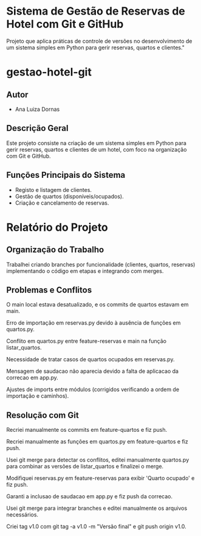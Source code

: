 # Sistema de Gestão de Reservas de Hotel com Git e GitHub
Projeto que aplica práticas de controle de versões no desenvolvimento de um sistema simples em Python para gerir reservas, quartos e clientes."
# gestao-hotel-git

## Autor
- Ana Luiza Dornas

## Descrição Geral
Este projeto consiste na criação de um sistema simples em Python para gerir reservas, quartos e clientes de um hotel, com foco na organização com Git e GitHub.

## Funções Principais do Sistema
- Registo e listagem de clientes.
- Gestão de quartos (disponíveis/ocupados).
- Criação e cancelamento de reservas.

# Relatório do Projeto

## Organização do Trabalho
Trabalhei criando branches por funcionalidade (clientes, quartos, reservas) implementando o código em etapas e integrando com merges.

## Problemas e Conflitos
O main local estava desatualizado, e os commits de quartos estavam em main.

Erro de importação em reservas.py devido à ausência de funções em quartos.py.

Conflito em quartos.py entre feature-reservas e main na função listar_quartos.

Necessidade de tratar casos de quartos ocupados em reservas.py.

Mensagem de saudacao não aparecia devido a falta de aplicacao da correcao em app.py.

Ajustes de imports entre módulos (corrigidos verificando a ordem de importação e caminhos).


## Resolução com Git
Recriei manualmente os commits em feature-quartos e fiz push.

Recriei manualmente as funções em quartos.py em feature-quartos e fiz push.

Usei git merge para detectar os conflitos, editei manualmente quartos.py para combinar as versões de listar_quartos e finalizei o merge.

Modifiquei reservas.py em feature-reservas para exibir 'Quarto ocupado' e fiz push.

Garanti a inclusao de saudacao em app.py e fiz push da correcao.

Usei git merge para integrar branches e editei manualmente os arquivos necessários.

Criei tag v1.0 com git tag -a v1.0 -m "Versão final" e git push origin v1.0.


